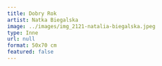 ```yaml
---
title: Dobry Rok
artist: Natka Biegalska
image: ../images/img_2121-natalia-biegalska.jpeg
type: Inne
url: null
format: 50x70 cm
featured: false
---
```

